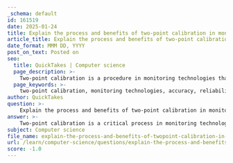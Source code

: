 ```yaml
---
_schema: default
id: 161519
date: 2025-01-24
title: Explain the process and benefits of two-point calibration in monitoring technologies.
article_title: Explain the process and benefits of two-point calibration in monitoring technologies.
date_format: MMM DD, YYYY
post_on_text: Posted on
seo:
  title: QuickTakes | Computer science
  page_description: >-
    Two-point calibration is a procedure in monitoring technologies that improves measurement accuracy and reliability by testing instruments at two known reference points, addressing both offset and slope errors.
  page_keywords: >-
    two-point calibration, monitoring technologies, accuracy, reliability, measurement range, reference points, calibration process, environmental monitoring, healthcare, industrial processes, documentation, quality assurance, slope correction, offset correction
author: QuickTakes
question: >-
    Explain the process and benefits of two-point calibration in monitoring technologies.
answer: >-
    Two-point calibration is a critical process in monitoring technologies that involves calibrating an instrument using two known reference points, typically representing the lower and upper limits of the instrument's measurement range. This method is particularly useful for ensuring the accuracy and reliability of measurements provided by sensors in various applications, including environmental monitoring, healthcare, and industrial processes.\n\n### Process of Two-Point Calibration\n\n1. **Selection of Reference Points**: The first step in two-point calibration is to select two reference points that are known and represent the extremes of the measurement range. These points are often referred to as the "zero" point (minimum) and the "span" point (maximum).\n\n2. **Measurement at Reference Points**: The instrument is then tested at these two reference points. The actual output of the instrument is measured and compared to the expected output based on the known values of the reference points.\n\n3. **Adjustment of Calibration Settings**: If discrepancies are found between the measured values and the known reference values, adjustments are made to the instrument's calibration settings. This may involve re-scaling the output to correct for both slope and offset errors.\n\n4. **Verification**: After adjustments are made, the instrument is re-tested at both reference points to ensure that it now provides accurate readings. If necessary, further adjustments can be made until the instrument meets the required accuracy standards.\n\n5. **Documentation**: Finally, the calibration process is documented, including the reference points used, the adjustments made, and the final verification results. This documentation is essential for quality control and compliance with industry standards.\n\n### Benefits of Two-Point Calibration\n\n1. **Increased Accuracy**: By using two reference points, two-point calibration can correct both offset and slope errors, leading to more accurate measurements across the entire range of the instrument.\n\n2. **Improved Reliability**: Regular two-point calibration helps maintain the reliability of measurements over time, which is crucial in applications where precision is critical, such as in patient monitoring systems or environmental sensors.\n\n3. **Linear Response Correction**: This method is particularly effective for sensors that exhibit a linear response over their measurement range, ensuring that the output remains consistent and reliable.\n\n4. **Adaptability**: Two-point calibration can be applied to both raw and scaled sensor outputs, making it versatile for various types of monitoring technologies.\n\n5. **Quality Assurance**: Implementing a two-point calibration process contributes to overall quality assurance in measurement systems, ensuring that instruments perform within specified tolerances and meet regulatory requirements.\n\nIn summary, two-point calibration is an essential process in monitoring technologies that enhances measurement accuracy and reliability by correcting for both offset and slope errors through the use of two known reference points. This method is widely applicable across various industries, ensuring that instruments provide trustworthy data for critical applications.
subject: Computer science
file_name: explain-the-process-and-benefits-of-twopoint-calibration-in-monitoring-technologies.md
url: /learn/computer-science/questions/explain-the-process-and-benefits-of-twopoint-calibration-in-monitoring-technologies
score: -1.0
---
```


&nbsp;